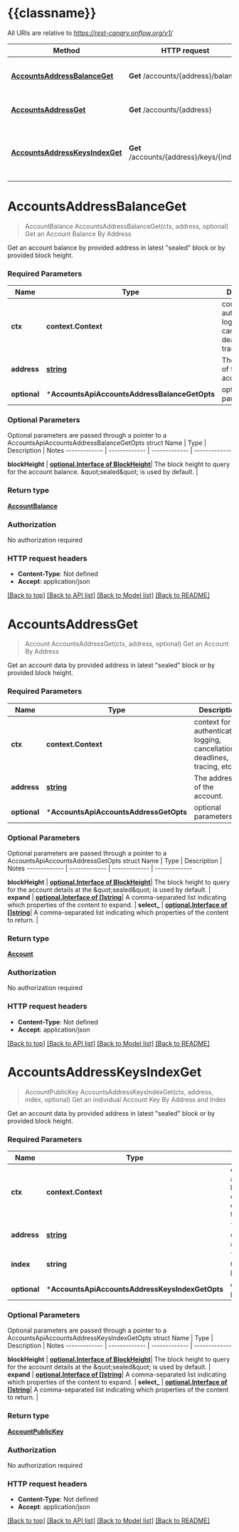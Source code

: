 # {{classname}}

All URIs are relative to *https://rest-canary.onflow.org/v1/*

Method | HTTP request | Description
------------- | ------------- | -------------
[**AccountsAddressBalanceGet**](AccountsApi.md#AccountsAddressBalanceGet) | **Get** /accounts/{address}/balance | Get an Account Balance By Address
[**AccountsAddressGet**](AccountsApi.md#AccountsAddressGet) | **Get** /accounts/{address} | Get an Account By Address
[**AccountsAddressKeysIndexGet**](AccountsApi.md#AccountsAddressKeysIndexGet) | **Get** /accounts/{address}/keys/{index} | Get an individual Account Key By Address and Index

# **AccountsAddressBalanceGet**
> AccountBalance AccountsAddressBalanceGet(ctx, address, optional)
Get an Account Balance By Address

Get an account balance by provided address in latest \"sealed\" block or by provided block height.

### Required Parameters

Name | Type | Description  | Notes
------------- | ------------- | ------------- | -------------
 **ctx** | **context.Context** | context for authentication, logging, cancellation, deadlines, tracing, etc.
  **address** | [**string**](.md)| The address of the account. | 
 **optional** | ***AccountsApiAccountsAddressBalanceGetOpts** | optional parameters | nil if no parameters

### Optional Parameters
Optional parameters are passed through a pointer to a AccountsApiAccountsAddressBalanceGetOpts struct
Name | Type | Description  | Notes
------------- | ------------- | ------------- | -------------

 **blockHeight** | [**optional.Interface of BlockHeight**](.md)| The block height to query for the account balance. \&quot;sealed\&quot; is used by default. | 

### Return type

[**AccountBalance**](AccountBalance.md)

### Authorization

No authorization required

### HTTP request headers

 - **Content-Type**: Not defined
 - **Accept**: application/json

[[Back to top]](#) [[Back to API list]](../README.md#documentation-for-api-endpoints) [[Back to Model list]](../README.md#documentation-for-models) [[Back to README]](../README.md)

# **AccountsAddressGet**
> Account AccountsAddressGet(ctx, address, optional)
Get an Account By Address

Get an account data by provided address in latest \"sealed\" block or by provided block height.

### Required Parameters

Name | Type | Description  | Notes
------------- | ------------- | ------------- | -------------
 **ctx** | **context.Context** | context for authentication, logging, cancellation, deadlines, tracing, etc.
  **address** | [**string**](.md)| The address of the account. | 
 **optional** | ***AccountsApiAccountsAddressGetOpts** | optional parameters | nil if no parameters

### Optional Parameters
Optional parameters are passed through a pointer to a AccountsApiAccountsAddressGetOpts struct
Name | Type | Description  | Notes
------------- | ------------- | ------------- | -------------

 **blockHeight** | [**optional.Interface of BlockHeight**](.md)| The block height to query for the account details at the \&quot;sealed\&quot; is used by default. | 
 **expand** | [**optional.Interface of []string**](string.md)| A comma-separated list indicating which properties of the content to expand. | 
 **select_** | [**optional.Interface of []string**](string.md)| A comma-separated list indicating which properties of the content to return. | 

### Return type

[**Account**](Account.md)

### Authorization

No authorization required

### HTTP request headers

 - **Content-Type**: Not defined
 - **Accept**: application/json

[[Back to top]](#) [[Back to API list]](../README.md#documentation-for-api-endpoints) [[Back to Model list]](../README.md#documentation-for-models) [[Back to README]](../README.md)

# **AccountsAddressKeysIndexGet**
> AccountPublicKey AccountsAddressKeysIndexGet(ctx, address, index, optional)
Get an individual Account Key By Address and Index

Get an account data by provided address in latest \"sealed\" block or by provided block height.

### Required Parameters

Name | Type | Description  | Notes
------------- | ------------- | ------------- | -------------
 **ctx** | **context.Context** | context for authentication, logging, cancellation, deadlines, tracing, etc.
  **address** | [**string**](.md)| The address of the account. | 
  **index** | **string**| The index of the account key. | 
 **optional** | ***AccountsApiAccountsAddressKeysIndexGetOpts** | optional parameters | nil if no parameters

### Optional Parameters
Optional parameters are passed through a pointer to a AccountsApiAccountsAddressKeysIndexGetOpts struct
Name | Type | Description  | Notes
------------- | ------------- | ------------- | -------------


 **blockHeight** | [**optional.Interface of BlockHeight**](.md)| The block height to query for the account details at the \&quot;sealed\&quot; is used by default. | 
 **expand** | [**optional.Interface of []string**](string.md)| A comma-separated list indicating which properties of the content to expand. | 
 **select_** | [**optional.Interface of []string**](string.md)| A comma-separated list indicating which properties of the content to return. | 

### Return type

[**AccountPublicKey**](AccountPublicKey.md)

### Authorization

No authorization required

### HTTP request headers

 - **Content-Type**: Not defined
 - **Accept**: application/json

[[Back to top]](#) [[Back to API list]](../README.md#documentation-for-api-endpoints) [[Back to Model list]](../README.md#documentation-for-models) [[Back to README]](../README.md)

